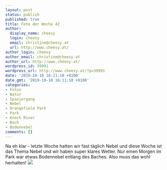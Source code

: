 ```yaml
---
layout: post
status: publish
published: true
title: Foto der Woche 42
author:
  display_name: cheesy
  login: cheesy
  email: christine@cheesy.at
  url: http://www.cheesy.at/
author_login: cheesy
author_email: christine@cheesy.at
author_url: http://www.cheesy.at/
wordpress_id: 39991
wordpress_url: http://www.cheesy.at/?p=39991
date: '2019-10-18 18:11:10 +0100'
date_gmt: '2019-10-18 16:11:10 +0100'
categories:
- Fotos
- Natur
- Spaziergang
- Nebel
- Orangefield Park
- Park
- Knock River
- Bach
- Bodennebel
comments: []
---
```

Na eh klar - letzte Woche hatten wir fast täglich Nebel und diese Woche ist das Thema Nebel und wir haben super klares Wetter. Nur einen Morgen im Park war etwas Bodennebel entlang des Baches. Also muss das wohl herhalten!
[![](http://www.cheesy.at/wp-content/uploads/42-52-Fog.jpg)](http://www.cheesy.at/fotos/spiele/projekt365-und-andere-projekte/project-52-wochen-in-2019/)
